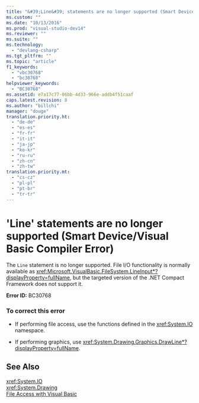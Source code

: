 ```yaml
---
title: "&#39;Line&#39; statements are no longer supported (Smart Device-Visual Basic Compiler Error)"
ms.custom: ""
ms.date: "10/13/2016"
ms.prod: "visual-studio-dev14"
ms.reviewer: ""
ms.suite: ""
ms.technology: 
  - "devlang-csharp"
ms.tgt_pltfrm: ""
ms.topic: "article"
f1_keywords: 
  - "vbc30768"
  - "bc30768"
helpviewer_keywords: 
  - "BC30768"
ms.assetid: e7a17c77-06bb-4d33-966e-addb4f51caaf
caps.latest.revision: 8
ms.author: "billchi"
manager: "douge"
translation.priority.ht: 
  - "de-de"
  - "es-es"
  - "fr-fr"
  - "it-it"
  - "ja-jp"
  - "ko-kr"
  - "ru-ru"
  - "zh-cn"
  - "zh-tw"
translation.priority.mt: 
  - "cs-cz"
  - "pl-pl"
  - "pt-br"
  - "tr-tr"
---
```

# &#39;Line&#39; statements are no longer supported (Smart Device/Visual Basic Compiler Error)
The `Line` statement is no longer supported. File I/O functionality is normally available as <xref:Microsoft.VisualBasic.FileSystem.LineInput*?displayProperty=fullName>, but the targeted version of the .NET Compact Framework does not support it.  
  
 **Error ID:** BC30768  
  
### To correct this error  
  
-   If performing file access, use the functions defined in the <xref:System.IO> namespace.  
  
-   If performing graphics, use <xref:System.Drawing.Graphics.DrawLine*?displayProperty=fullName>.  
  
## See Also  
 <xref:System.IO>   
 <xref:System.Drawing>   
 [File Access with Visual Basic](../Topic/File%20Access%20with%20Visual%20Basic.md)